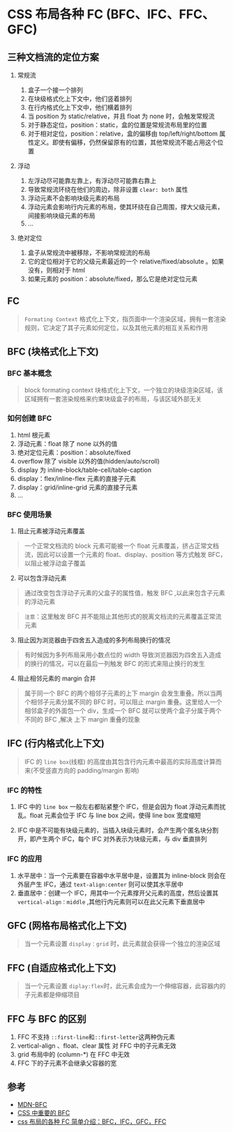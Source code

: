 # CSS 布局各种 FC (BFC、IFC、FFC、GFC)

## 三种文档流的定位方案

1. 常规流

   1. 盒子一个接一个排列
   2. 在块级格式化上下文中，他们竖着排列
   3. 在行内格式化上下文中，他们横着排列
   4. 当 position 为 static/relative，并且 float 为 none 时，会触发常规流
   5. 对于静态定位，position：static，盒的位置是常规流布局里的位置
   6. 对于相对定位，position：relative，盒的偏移由 top/left/right/bottom 属性定义。即使有偏移，仍然保留原有的位置，其他常规流不能占用这个位置

2. 浮动

   1. 左浮动尽可能靠左靠上，有浮动尽可能靠右靠上
   2. 导致常规流环绕在他们的周边，除非设置 `clear: both` 属性
   3. 浮动元素不会影响块级元素的布局
   4. 浮动元素会影响行内元素的布局，使其环绕在自己周围，撑大父级元素，间接影响块级元素的布局
   5. ...

3. 绝对定位

   1. 盒子从常规流中被移除，不影响常规流的布局
   2. 它的定位相对于它的父级元素最近的一个 relative/fixed/absolute 。如果没有，则相对于 html
   3. 如果元素的 position：absolute/fixed，那么它是绝对定位元素

## FC

> `Formating Context` 格式化上下文，指页面中一个渲染区域，拥有一套渲染规则，它决定了其子元素如何定位，以及其他元素的相互关系和作用

## BFC (块格式化上下文)

### BFC 基本概念

> block formating context 块格式化上下文，一个独立的块级渲染区域，该区域拥有一套渲染规格来约束块级盒子的布局，与该区域外部无关

### 如何创建 BFC

1. html 根元素
2. 浮动元素：float 除了 none 以外的值
3. 绝对定位元素：position：absolute/fixed
4. overflow 除了 visible 以外的值(hidden/auto/scroll)
5. display 为 inline-block/table-cell/table-caption
6. display：flex/inline-flex 元素的直接子元素
7. display：grid/inline-grid 元素的直接子元素
8. ...

### BFC 使用场景

1. 阻止元素被浮动元素覆盖

> 一个正常文档流的 block 元素可能被一个 float 元素覆盖，挤占正常文档流，因此可以设置一个元素的 float、display、position 等方式触发 BFC，以阻止被浮动盒子覆盖

2. 可以包含浮动元素

> 通过改变包含浮动子元素的父盒子的属性值，触发 BFC ,以此来包含子元素的浮动元素

> `注意`：这里触发 BFC 并不能阻止其他形式的脱离文档流的元素覆盖正常流元素

3. 阻止因为浏览器由于四舍五入造成的多列布局换行的情况

> 有时候因为多列布局采用小数点位的 width 导致浏览器因为四舍五入造成的换行的情况，可以在最后一列触发 BFC 的形式来阻止换行的发生

4. 阻止相邻元素的 margin 合并

> 属于同一个 BFC 的两个相邻子元素的上下 margin 会发生重叠。所以当两个相邻子元素分属不同的 BFC 时，可以阻止 margin 重叠。这里给人一个相邻盒子的外面包一个 div，生成一个 BFC 就可以使两个盒子分属于两个不同的 BFC ,解决 上下 margin 重叠的现象

## IFC (行内格式化上下文)

> IFC 的 `line box`(线框) 的高度由其包含行内元素中最高的实际高度计算而来(不受竖直方向的 padding/margin 影响)

### IFC 的特性

1. IFC 中的 `line box` 一般左右都贴紧整个 IFC，但是会因为 float 浮动元素而扰乱。float 元素会位于 IFC 与 line box 之间，使得 line box 宽度缩短

2. IFC 中是不可能有块级元素的，当插入块级元素时，会产生两个匿名块分割开，即产生两个 IFC，每个 IFC 对外表示为块级元素，与 div 垂直排列

### IFC 的应用

1. 水平居中：当一个元素要在容器中水平居中是，设置其为 inline-block 则会在外层产生 IFC，通过 `text-align:center` 则可以使其水平居中
2. 垂直居中：创建一个 IFC，用其中一个元素撑开父元素的高度，然后设置其 `vertical-align：middle` ,其他行内元素则可以在此父元素下垂直居中

## GFC (网格布局格式化上下文)

> 当一个元素设置 `display：grid` 时，此元素就会获得一个独立的渲染区域

## FFC (自适应格式化上下文)

> 当一个元素设置 `diplay:flex`时，此元素会成为一个伸缩容器，此容器内的子元素都是伸缩项目

## FFC 与 BFC 的区别

1. FFC 不支持 `::first-line`和`::first-letter`这两种伪元素
2. vertical-align 、float、clear 属性 对 FFC 中的子元素无效
3. grid 布局中的 (column-\*) 在 FFC 中无效
4. FFC 下的子元素不会继承父容器的宽

## 参考

- [MDN-BFC](https://developer.mozilla.org/zh-CN/docs/Web/Guide/CSS/Block_formatting_context)
- [CSS 中重要的 BFC](https://segmentfault.com/a/1190000013023485)
- [css 布局的各种 FC 简单介绍：BFC，IFC，GFC，FFC
  ](https://segmentfault.com/a/1190000014886753)
